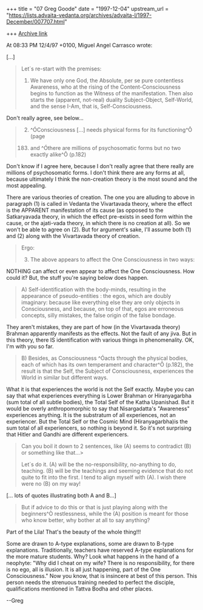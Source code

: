 +++
title = "07 Greg Goode"
date = "1997-12-04"
upstream_url = "https://lists.advaita-vedanta.org/archives/advaita-l/1997-December/007707.html"

+++
[Archive link](https://lists.advaita-vedanta.org/archives/advaita-l/1997-December/007707.html)

At 08:33 PM 12/4/97 +0100, Miguel Angel Carrasco wrote:

[...]

>Let´s re-start with the premises:
>
>1. We have only one God, the Absolute, per se pure contentless Awareness,
>who at the rising of the Content-Consciousness begins to function as the
>Witness of the manifestation. Then also starts the (apparent, not-real)
>duality Subject-Object, Self-World, and the sense I-Am, that is,
>Self-Consciousness.

Don't really agree, see below...
>
>2. ^ÓConsciousness [...] needs physical forms for its functioning^Ô (page
>183) and ^Óthere are millions of psychosomatic forms but no two exactly
>alike^Ô (p.182)

Don't know if I agree here, because I don't really agree that there really
are millions of psychosomatic forms.  I don't think there are any forms at
all, because ultimately I think the non-creation theory is the most sound
and the most appealing.

There are various theories of creation.  The one you are alluding to above
in paragraph (1) is called in Vedanta the Vivartavada theory, where the
effect is the APPARENT manifestation of its cause (as opposed to the
Satkaryavada theory, in which the effect pre-exists in seed form within the
cause, or the ajati-vada theory, in which there is no creation at all).  So
we won't be able to agree on (2).  But for argument's sake, I'll assume
both (1) and (2) along with the Vivartavada theory of creation.

>Ergo:
>
>3. The above appears to affect the One Consciousness in two ways:

NOTHING can affect or even appear to affect the One Consciousness.  How
could it?  But, the stuff you're saying below does happen.

>A) Self-identification with the body-minds, resulting in the appearance of
>pseudo-entities : the egos, which are doubly imaginary: because like
>everything else they are only objects in Consciousness, and because, on top
>of that, egos are erroneous concepts, silly mistakes, the false origin of
>the false bondage.

They aren't mistakes, they are part of how (in the Vivartavada theory)
Brahman apparently manifests as the effects.  Not the fault of any jiva.
But in this theory, there IS identification with various things in
phenomenality.  OK, I'm with you so far.


>B) Besides, as Consciousness ^Óacts through the physical bodies, each of
>which has its own temperament and character^Ô (p.182), the result is that
>the Self, the Subject of Consciousness, experiences the World in similar
>but different ways.

What it is that experiences the world is not the Self exactly.  Maybe you
can say that what experiences everything is Lower Brahman or Hiranyagarbha
(sum total of all subtle bodies), the Total Self of the Katha Upanishad.
But it would be overly anthropomorphic to say that Nisargadatta's
"Awareness" experiences anything.  It is the substratum of all experiences,
not an experiencer.  But the Total Self or the Cosmic Mind
(Hiranyagarbha)is the sum total of all experiencers, so nothing is beyond
it.  So it's not surprising that Hitler and Gandhi are different experiencers.

>Can you boil it down to 2 sentences, like (A) seems to contradict (B) or
>something like that...>
>
>Let´s do it.   (A) will be the no-responsibility, no-anything to do,
>teaching.  (B) will be the teachings and seeming evidence that do not quite
>to fit into the first.  I tend to align myself with (A). I wish there were
>no (B) on my way!

[... lots of quotes illustrating both A and B...]

>But if advice to do this or that is just playing along with the beginners^Ò
>restlessness, while the (A) position is meant for those who know better,
>why bother at all to say anything?

Part of the Lila!   That's the beauty of the whole thing!!!

Some are drawn to A-type explanations, some are drawn to B-type
explanations.  Traditionally, teachers have reserved A-type explanations
for the more mature students.  Why?  Look what happens in the hand of a
neophyte:  "Why did I cheat on my wife?  There is no responsibility, for
there is no ego, all is illusion.  It is all just happening, part of the
One Consciousness."  Now you know, that is insincere at best of this
person.  This person needs the strenuous training needed to perfect the
disciple, qualifications mentioned in Tattva Bodha and other places.

--Greg

